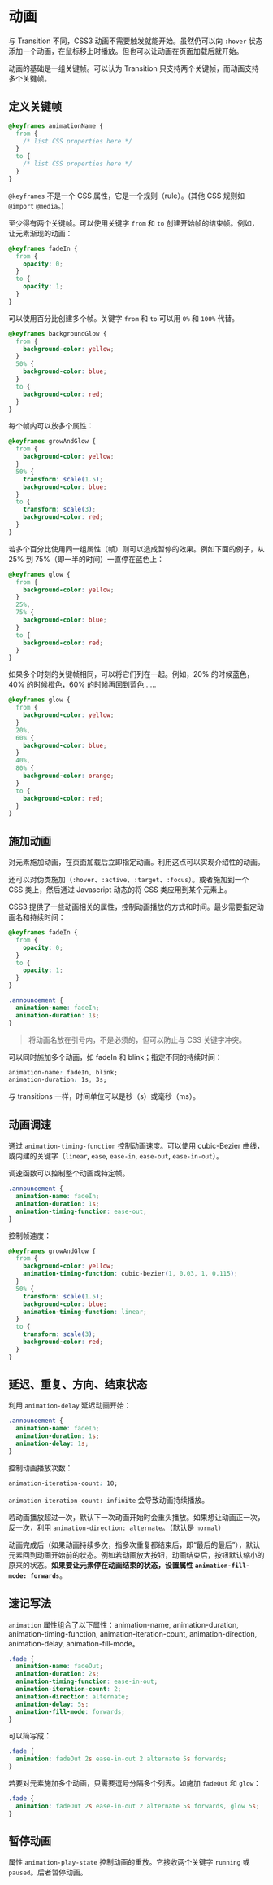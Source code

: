 # 动画

与 Transition 不同，CSS3 动画不需要触发就能开始。虽然仍可以向 `:hover` 状态添加一个动画，在鼠标移上时播放。但也可以让动画在页面加载后就开始。

动画的基础是一组关键帧。可以认为 Transition 只支持两个关键帧，而动画支持多个关键帧。

## 定义关键帧

```css
@keyframes animationName {
  from {
    /* list CSS properties here */
  }
  to {
    /* list CSS properties here */
  }
}
```

`@keyframes` 不是一个 CSS 属性，它是一个规则（rule）。(其他 CSS 规则如 `@import` `@media`。)

至少得有两个关键帧。可以使用关键字 `from` 和 `to` 创建开始帧的结束帧。例如，让元素渐现的动画：

```css
@keyframes fadeIn {
  from {
    opacity: 0;
  }
  to {
    opacity: 1;
  }
}
```

可以使用百分比创建多个帧。关键字 `from` 和 `to` 可以用 `0%` 和 `100%` 代替。

```css
@keyframes backgroundGlow {
  from {
    background-color: yellow;
  }
  50% {
    background-color: blue;
  }
  to {
    background-color: red;
  }
}
```

每个帧内可以放多个属性：

```css
@keyframes growAndGlow {
  from {
    background-color: yellow;
  }
  50% {
    transform: scale(1.5);
    background-color: blue;
  }
  to {
    transform: scale(3);
    background-color: red;
  }
}
```

若多个百分比使用同一组属性（帧）则可以造成暂停的效果。例如下面的例子，从 25% 到 75%（即一半的时间）一直停在蓝色上：

```css
@keyframes glow {
  from {
    background-color: yellow;
  }
  25%,
  75% {
    background-color: blue;
  }
  to {
    background-color: red;
  }
}
```

如果多个时刻的关键帧相同，可以将它们列在一起。例如，20% 的时候蓝色，40% 的时候橙色，60% 的时候再回到蓝色……

```css
@keyframes glow {
  from {
    background-color: yellow;
  }
  20%,
  60% {
    background-color: blue;
  }
  40%,
  80% {
    background-color: orange;
  }
  to {
    background-color: red;
  }
}
```

## 施加动画

对元素施加动画，在页面加载后立即指定动画。利用这点可以实现介绍性的动画。

还可以对伪类施加（`:hover`、`:active`、`:target`、`:focus`）。或者施加到一个 CSS 类上，然后通过 Javascript 动态的将 CSS 类应用到某个元素上。

CSS3 提供了一些动画相关的属性，控制动画播放的方式和时间。最少需要指定动画名和持续时间：

```css
@keyframes fadeIn {
  from {
    opacity: 0;
  }
  to {
    opacity: 1;
  }
}

.announcement {
  animation-name: fadeIn;
  animation-duration: 1s;
}
```

> 将动画名放在引号内，不是必须的，但可以防止与 CSS 关键字冲突。

可以同时施加多个动画，如 fadeIn 和 blink；指定不同的持续时间：

```css
animation-name: fadeIn, blink;
animation-duration: 1s, 3s;
```

与 transitions 一样，时间单位可以是秒（s）或毫秒（ms）。

## 动画调速

通过 `animation-timing-function` 控制动画速度。可以使用 cubic-Bezier 曲线，或内建的关键字（`linear`, `ease`, `ease-in`, `ease-out`, `ease-in-out`）。

调速函数可以控制整个动画或特定帧。

```css
.announcement {
  animation-name: fadeIn;
  animation-duration: 1s;
  animation-timing-function: ease-out;
}
```

控制帧速度：

```css
@keyframes growAndGlow {
  from {
    background-color: yellow;
    animation-timing-function: cubic-bezier(1, 0.03, 1, 0.115);
  }
  50% {
    transform: scale(1.5);
    background-color: blue;
    animation-timing-function: linear;
  }
  to {
    transform: scale(3);
    background-color: red;
  }
}
```

## 延迟、重复、方向、结束状态

利用 `animation-delay` 延迟动画开始：

```css
.announcement {
  animation-name: fadeIn;
  animation-duration: 1s;
  animation-delay: 1s;
}
```

控制动画播放次数：

```css
animation-iteration-count: 10;
```

`animation-iteration-count: infinite` 会导致动画持续播放。

若动画播放超过一次，默认下一次动画开始时会重头播放。如果想让动画正一次，反一次，利用 `animation-direction: alternate`。（默认是 `normal`）

动画完成后（如果动画持续多次，指多次重复都结束后，即“最后的最后”），默认元素回到动画开始前的状态。例如若动画放大按钮，动画结束后，按钮默认缩小的原来的状态。**如果要让元素停在动画结束的状态，设置属性 `animation-fill-mode: forwards`**。

## 速记写法

`animation` 属性组合了以下属性：animation-name, animation-duration, animation-timing-function, animation-iteration-count, animation-direction, animation-delay, animation-fill-mode。

```css
.fade {
  animation-name: fadeOut;
  animation-duration: 2s;
  animation-timing-function: ease-in-out;
  animation-iteration-count: 2;
  animation-direction: alternate;
  animation-delay: 5s;
  animation-fill-mode: forwards;
}
```

可以简写成：

```css
.fade {
  animation: fadeOut 2s ease-in-out 2 alternate 5s forwards;
}
```

若要对元素施加多个动画，只需要逗号分隔多个列表。如施加 `fadeOut` 和 `glow`：

```css
.fade {
  animation: fadeOut 2s ease-in-out 2 alternate 5s forwards, glow 5s;
}
```

## 暂停动画

属性 `animation-play-state` 控制动画的重放。它接收两个关键字 `running` 或 `paused`。后者暂停动画。
